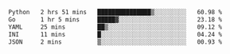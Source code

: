 <!--START_SECTION:waka-->

```txt
Python   2 hrs 51 mins   ███████████████▒░░░░░░░░░   60.98 %
Go       1 hr 5 mins     █████▓░░░░░░░░░░░░░░░░░░░   23.18 %
YAML     25 mins         ██▒░░░░░░░░░░░░░░░░░░░░░░   09.12 %
INI      11 mins         █░░░░░░░░░░░░░░░░░░░░░░░░   04.24 %
JSON     2 mins          ▒░░░░░░░░░░░░░░░░░░░░░░░░   00.93 %
```

<!--END_SECTION:waka-->
